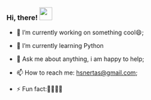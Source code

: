 
### Hi, there! <img src="https://raw.githubusercontent.com/MartinHeinz/MartinHeinz/master/wave.gif" width="30px">


- 🔭 I’m currently working on something cool😄;
- 🌱 I’m currently learning Python
- 💬 Ask me about anything, i am happy to help;
- 📫 How to reach me: hsnertas@gmail.com;

- ⚡ Fun fact:🤔🤔🤔🤔 
